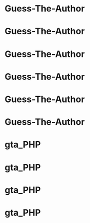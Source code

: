 # Guess-The-Author
# Guess-The-Author
# Guess-The-Author
# Guess-The-Author
# Guess-The-Author
# Guess-The-Author
# gta_PHP
# gta_PHP
# gta_PHP
# gta_PHP
